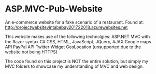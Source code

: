 # ASP.MVC-Pub-Website
An e-commerce website for a fake scenario of a restaurant. 
Found at: http://projectwebsitevintabebay201722018.azurewebsites.net

This website makes use of the following technolgies:
ASP.NET MVC with the Razor syntax 
C#
CSS, HTML, JavaScript, JQuery, AJAX
Google maps API
PayPal API
Twitter Widget 
GeoLocation (unsupported due to the website not being HTTPS)

The code found on this project is NOT the entire solution, but simply my MVC folders to showcase my understanding of MVC and web design. 
